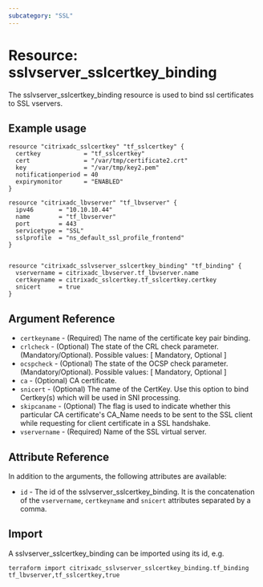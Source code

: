 ```yaml
---
subcategory: "SSL"
---
```


# Resource: sslvserver\_sslcertkey\_binding

The sslvserver\_sslcertkey\_binding resource is used to bind ssl certificates to SSL vservers.


## Example usage

```hcl
resource "citrixadc_sslcertkey" "tf_sslcertkey" {
  certkey            = "tf_sslcertkey"
  cert               = "/var/tmp/certificate2.crt"
  key                = "/var/tmp/key2.pem"
  notificationperiod = 40
  expirymonitor      = "ENABLED"
}

resource "citrixadc_lbvserver" "tf_lbvserver" {
  ipv46       = "10.10.10.44"
  name        = "tf_lbvserver"
  port        = 443
  servicetype = "SSL"
  sslprofile  = "ns_default_ssl_profile_frontend"
}


resource "citrixadc_sslvserver_sslcertkey_binding" "tf_binding" {
  vservername = citrixadc_lbvserver.tf_lbvserver.name
  certkeyname = citrixadc_sslcertkey.tf_sslcertkey.certkey
  snicert     = true
}
```


## Argument Reference

* `certkeyname` - (Required) The name of the certificate key pair binding.
* `crlcheck` - (Optional) The state of the CRL check parameter. (Mandatory/Optional). Possible values: [ Mandatory, Optional ]
* `ocspcheck` - (Optional) The state of the OCSP check parameter. (Mandatory/Optional). Possible values: [ Mandatory, Optional ]
* `ca` - (Optional) CA certificate.
* `snicert` - (Optional) The name of the CertKey. Use this option to bind Certkey(s) which will be used in SNI processing.
* `skipcaname` - (Optional) The flag is used to indicate whether this particular CA certificate's CA_Name needs to be sent to the SSL client while requesting for client certificate in a SSL handshake.
* `vservername` - (Required) Name of the SSL virtual server.


## Attribute Reference

In addition to the arguments, the following attributes are available:

* `id` - The id of the sslvserver\_sslcertkey\_binding. It is the concatenation of the `vservername`, `certkeyname` and `snicert` attributes separated by a comma.


## Import

A sslvserver\_sslcertkey\_binding can be imported using its id, e.g.

```shell
terraform import citrixadc_sslvserver_sslcertkey_binding.tf_binding tf_lbvserver,tf_sslcertkey,true
```
